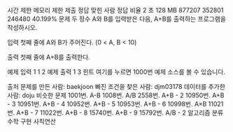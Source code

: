 시간 제한	메모리 제한	제출	정답	맞힌 사람	정답 비율
2 초	128 MB	877207	352801	246480	40.199%
문제
두 정수 A와 B를 입력받은 다음, A+B를 출력하는 프로그램을 작성하시오.

입력
첫째 줄에 A와 B가 주어진다. (0 < A, B < 10)

출력
첫째 줄에 A+B를 출력한다.

예제 입력 1 
1 2
예제 출력 1 
3
힌트
여기를 누르면 1000번 예제 소스를 볼 수 있습니다.

출처
문제를 만든 사람: baekjoon
빠진 조건을 찾은 사람: djm03178
데이터를 추가한 사람: doju
비슷한 문제
1001번. A-B
1008번. A/B
2558번. A+B - 2
10950번. A+B - 3
10951번. A+B - 4
10952번. A+B - 5
10953번. A+B - 6
10998번. A×B
11021번. A+B - 7
11022번. A+B - 8
15740번. A+B - 9
15792번. A/B - 2
알고리즘 분류
수학
구현
사칙연산